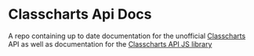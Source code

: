 # Classcharts Api Docs
A repo containing up to date documentation for the unofficial [Classcharts](https://www.classcharts.com/) API as well as documentation for the [Classcharts API JS library](https://github.com/Classcharts-API/classcharts-api)
